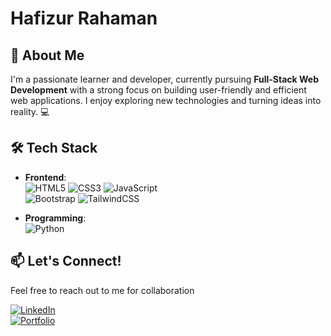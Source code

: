 # Hafizur Rahaman


## 🚀 About Me
I'm a passionate learner and developer, currently pursuing **Full-Stack Web Development** with a strong focus on building user-friendly and efficient web applications. I enjoy exploring new technologies and turning ideas into reality. 💻


## 🛠️ Tech Stack
- **Frontend**:  
  ![HTML5](https://img.shields.io/badge/-HTML5-E34F26?logo=html5&logoColor=white&style=flat) 
  ![CSS3](https://img.shields.io/badge/-CSS3-1572B6?logo=css3&logoColor=white&style=flat) 
  ![JavaScript](https://img.shields.io/badge/-JavaScript-F7DF1E?logo=javascript&logoColor=black&style=flat)  
  ![Bootstrap](https://img.shields.io/badge/-Bootstrap-7952B3?logo=bootstrap&logoColor=white&style=flat) 
  ![TailwindCSS](https://img.shields.io/badge/-TailwindCSS-06B6D4?logo=tailwindcss&logoColor=white&style=flat)

- **Programming**:  
  ![Python](https://img.shields.io/badge/-Python-3776AB?logo=python&logoColor=white&style=flat)


## 📫 Let's Connect!
Feel free to reach out to me for collaboration

[![LinkedIn](https://img.shields.io/badge/-LinkedIn-0A66C2?logo=linkedin&logoColor=white&style=flat)](https://www.linkedin.com/in/hafizur-rahaman-b635b433a/)  
[![Portfolio](https://img.shields.io/badge/-Portfolio-000?logo=githubpages&logoColor=white&style=flat)](https://github.com/hafizurrahaman0)
